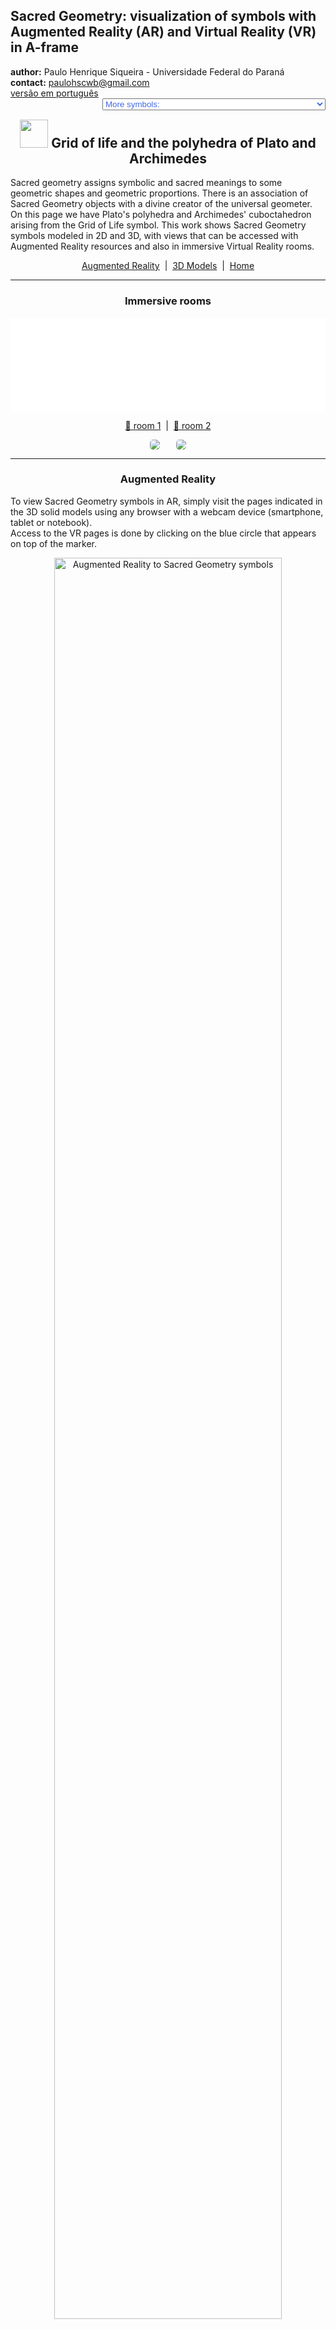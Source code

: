 <link rel="stylesheet" href="../scripts/style.css">
<meta charset="utf-8">
<link rel="icon" type="image/png" href="vr/salas/imagens/icone.png">
<h2>Sacred Geometry: visualization of symbols with Augmented Reality (AR) and Virtual Reality (VR) in A-frame</h2>
 <b>author:</b> Paulo Henrique Siqueira - Universidade Federal do Paraná
 <br><b>contact:</b> <a href="#">paulohscwb@gmail.com</a>
 <br><a href="https://paulohscwb.github.io/SacredGeometry/grid/pt-br/">versão em português</a>
 <form style="margin: 0 auto; float:right; text-align:right; width:100%; margin-bottom:15px;">
	<select id="url" onchange="urlHandler(this.value)" style="color:royalblue;">
		<option disabled selected value>More symbols:</option>
		<option value="../symbols/">Sacred Geometry symbols</option>
		<option value="../flower/">Flower of life and the polyhedra of Plato and Archimedes</option>
		<option value="../fruit/">Fruit of life and the polyhedra of Plato and Archimedes</option>
		<option disabled value="../grid/">Grid of life and the polyhedra of Plato and Archimedes</option>
		<option value="../metatron/">Metatron and the polyhedra of Plato and Archimedes</option>
		<option value="../merkaba/">Merkaba star</option>
	</select>
</form>
<script>
function urlHandler(value) {                               
    window.location.assign(`${value}`);
}
</script>

<p id="p1"></p>
  <h2 align="center"><img src="vr/salas/imagens/icone.png" style="margin-bottom:-10px" width="45"> Grid of life and the polyhedra of Plato and Archimedes</h2>
Sacred geometry assigns symbolic and sacred meanings to some geometric shapes and geometric proportions. There is an association of Sacred Geometry objects with a divine creator of the universal geometer. On this page we have Plato's polyhedra and Archimedes' cuboctahedron arising from the Grid of Life symbol.
This work shows Sacred Geometry symbols modeled in 2D and 3D, with views that can be accessed with Augmented Reality resources and also in immersive Virtual Reality rooms.

<p align="center"><a href="#ra">Augmented Reality</a><span>&nbsp;&nbsp;|&nbsp;&nbsp;</span><a href="#m3d">3D Models</a><span>&nbsp;&nbsp;|&nbsp;&nbsp;</span><a href="../">Home</a></p>
  <hr>
 <h3 align="center">Immersive rooms</h3>
  <div class="embed-container"><iframe width="100%" src="sala1.htm" title="Sala Imersiva dos símbolos da Geometria Sagrada" frameborder="0" loading="lazy"></iframe></div>
  <p align="center"><a href="sala1.htm" target="_blank">&#x1f517; room 1</a><span>&nbsp;&nbsp;|&nbsp;&nbsp;</span><a href="sala2.htm" target="_blank">&#x1f517; room 2</a></p>
  <p align="center"><img src="vr/salas/videos/geomSagrada5.gif" style="max-width: 47%; border-radius:5px; margin-right:5%" loading="lazy"/><img src="vr/salas/videos/geomSagrada6.gif" style="max-width: 47%; border-radius:5px" loading="lazy"/></p>
  <hr>
  <h3 id="ra" align="center">Augmented Reality</h3>
  To view Sacred Geometry symbols in AR, simply visit the pages indicated in the 3D solid models using any browser with a webcam device (smartphone, tablet or notebook).
<br>Access to the VR pages is done by clicking on the blue circle that appears on top of the marker.
<p align="center"><img style="border-radius:7px;" alt="Augmented Reality to Sacred Geometry symbols" src="ar/example.png" width="85%"></p>
<hr>
<h3 id="m3d" align="center">3D models</h3>
<iframe width="560" height="315" style="max-width:100%" src="https://www.youtube.com/embed/videoseries?list=PLy0I_lGW8HxVJx0ZNW6Uxk3XaE3vNuT9q" title="YouTube video player" frameborder="0" allow="accelerometer; autoplay; clipboard-write; encrypted-media; gyroscope; picture-in-picture; web-share" allowfullscreen></iframe>
<h4>1. Grid of life - tetrahedron</h4>
<a href="vr/GridOfLife2d_tetrahedron.htm" target="_blank" title="3D model" class="fotoA"><img src="ar/46A.png" class="foto" alt="Grid of life - tetrahedron"></a><img src="ar/46.png" class="qr">
 <br><br><br>Plato conceived the world as being composed of four basic elements: Earth, Fire, Air and Water. Furthermore, Plato established a mystical association between these elements and the Platonic solids. Thus, the tetrahedron is associated with Fire and corresponds to the first circumference of the Seed of Life symbol. The vertices of the regular tetrahedron appear on some intersections of the Grid of Life symbol lines.
 <br><br>
  <a href="ra.html" class="raAR" title="Augmented reality" target="_blank"></a>
 <hr>
<h4>2. Grid of life - cube</h4>
<a href="vr/GridOfLife2d_cube.htm" target="_blank" title="3D model" class="fotoA"><img src="ar/47A.png" class="foto" alt="Grid of life - cube"></a><img src="ar/47.png" class="qr">
 <br><br><br>According to Plato's mystical correspondence, the cube is associated with the Earth and corresponds to the second circumference of the Seed of Life symbol. The vertices of the cube appear on some intersections of the Grid of Life symbol lines.
 <br><br>
 <a href="ra.html" class="raAR" title="Augmented reality" target="_blank"></a>
<hr>
<h4>3. Grid of life - octahedron</h4>
<a href="vr/GridOfLife2d_octahedron.htm" target="_blank" title="3D model" class="fotoA"><img src="ar/48A.png" class="foto" alt="Grid of life - octahedron"></a><img src="ar/48.png" class="qr">
 <br><br><br>According to Plato's mystical correspondence, the octahedron is associated with Air and corresponds to the third circumference of the Seed of Life symbol. The vertices of the regular octahedron appear on some intersections of the Grid of Life symbol lines.
 <br><br>
 <a href="ra.html" class="raAR" title="Augmented reality" target="_blank"></a>
 <hr>
<h4>4. Grid of life - icosahedron</h4>
<a href="vr/GridOfLife2d_icosahedron.htm" target="_blank" title="3D model" class="fotoA"><img src="ar/49A.png" class="foto" alt="Grid of life - icosahedron"></a><img src="ar/49.png" class="qr">
 <br><br><br>According to Plato's mystical correspondence, the icosahedron is associated with Water and corresponds to the fourth circumference of the Seed of Life symbol. The vertices of the regular icosahedron appear overlapping or correspondingly associated with some intersections of the Grid of Life symbol lines.
 <br><br>
 <a href="ra.html" class="raAR" title="Augmented reality" target="_blank"></a>
<hr>
<h4>5. Grid of life - dodecahedron</h4>
<a href="vr/GridOfLife2d_dodecahedron.htm" target="_blank" title="3D model" class="fotoA"><img src="ar/50A.png" class="foto" alt="Grid of life - dodecahedron"></a><img src="ar/50.png" class="qr">
 <br><br><br>According to Plato's mystical correspondence, the dodecahedron is associated with the Universe and corresponds to the fifth circumference of the Seed of Life symbol. The vertices of the regular dodecahedron appear overlapping or correspondingly associated with some intersections of the Grid of Life symbol lines.
 <br><br>
  <a href="ra.html" class="raAR" title="Augmented reality" target="_blank"></a>
 <hr>
<h4>6. Grid of life - star tetrahedron</h4>
<a href="vr/GridOfLife2d_tetrahedronStar.htm" target="_blank" title="3D model" class="fotoA"><img src="ar/51A.png" class="foto" alt="Grid of life - star tetrahedron"></a><img src="ar/51.png" class="qr">
 <br><br><br>The Merkabah or Star tetrahedron or Star of Davi is the geometric figure that represents male and female energy  Heaven and Earth. The Star tetrahedron corresponds to the sixth circumference of the Seed of Life symbol and the vertices of this solid appear overlapping with some intersections of the Grid of Life symbol lines.
 <br><br>
 <a href="ra.html" class="raAR" title="Augmented reality" target="_blank"></a>
 <hr>
<h4>7. Grid of life - cuboctahedron</h4>
<a href="vr/GridOfLife2d_cuboctahedron.htm" target="_blank" title="3D model" class="fotoA"><img src="ar/52A.png" class="foto" alt="Grid of life - cuboctahedron"></a><img src="ar/52.png" class="qr">
 <br><br><br>The Archimedes cuboctahedron represents the Energy Vector of Equilibrium. The cuboctahedron corresponds to the seventh circumference of the Seed of Life symbol and the vertices of this solid appear overlapping or in correspondence with some intersections of the Grid of Life symbol lines.
 <br><br>
  <a href="ra.html" class="raAR" title="Augmented reality" target="_blank"></a>
 <hr>
<h4>8. Grid of Life 3D - cuboctahedron v1</h4>
<a href="vr/GridOfLife3d_v2_cuboctahedron.htm" target="_blank" title="3D model" class="fotoA"><img src="ar/60A.png" class="foto" alt="Grid of Life 3D"></a><img src="ar/60.png" class="qr">
 <br><br><br>In this representation we have the 3D model of the Grid of Life symbol built with 3 rotations around one of the symbols. Joining the intersections of the external lines, we obtain an Archimedean cuboctahedron.
 <br><br>
 <a href="ra.html" class="raAR" title="Augmented reality" target="_blank"></a>
 <hr>
 <h4>9. Grid of life 3D - tetrahedron</h4>
<a href="vr/GridOfLife3d_tetrahedron.htm" target="_blank" title="3D model" class="fotoA"><img src="ar/53A.png" class="foto" alt="Grid of life - tetrahedron"></a><img src="ar/53.png" class="qr">
 <br><br><br>The vertices of the regular tetrahedron appear at some intersections of the Grid of Life symbol lines. In the 3D representation, the tetrahedron is inscribed with the Grid of Life symbol.
 <br><br>
  <a href="ra1.html" class="raAR" title="Augmented reality" target="_blank"></a>
 <hr>
<h4>10. Grid of life 3D - cube</h4>
<a href="vr/GridOfLife3d_cube.htm" target="_blank" title="3D model" class="fotoA"><img src="ar/54A.png" class="foto" alt="Grid of life - cube"></a><img src="ar/54.png" class="qr">
 <br><br><br>The vertices of the cube appear at some intersections of the Grid of Life symbol lines. In the 3D representation, the cube is inscribed with the Grid of Life symbol.
 <br><br>
 <a href="ra1.html" class="raAR" title="Augmented reality" target="_blank"></a>
 <p class="topop"><a href="#p1" class="topo">back to top</a></p>
 <hr>
 <h4>11. Grid of life 3D- octahedron</h4>
<a href="vr/GridOfLife3d_octahedron.htm" target="_blank" title="3D model" class="fotoA"><img src="ar/55A.png" class="foto" alt="Grid of life - octahedron"></a><img src="ar/55.png" class="qr">
 <br><br><br>The vertices of the regular octahedron appear at some intersections of the Grid of Life symbol lines. In the 3D representation, the octahedron is inscribed with the Grid of Life symbol.
 <br><br>
 <a href="ra1.html" class="raAR" title="Augmented reality" target="_blank"></a>
 <hr>
<h4>12. Grid of life 3D - icosahedron</h4>
<a href="vr/GridOfLife3d_icosahedron.htm" target="_blank" title="3D model" class="fotoA"><img src="ar/56A.png" class="foto" alt="Grid of life - icosahedron"></a><img src="ar/56.png" class="qr">
 <br><br><br>The vertices of the regular icosahedron appear overlapping or correspondingly associated with some intersections of the Grid of Life symbol lines. In the 3D representation, the icosahedron is inscribed with the Grid of Life symbol.
 <br><br>
 <a href="ra1.html" class="raAR" title="Augmented reality" target="_blank"></a>
<hr>
<h4>13. Grid of life 3D - dodecahedron</h4>
<a href="vr/GridOfLife3d_dodecahedron.htm" target="_blank" title="3D model" class="fotoA"><img src="ar/57A.png" class="foto" alt="Grid of life - dodecahedron"></a><img src="ar/57.png" class="qr">
 <br><br><br>The vertices of the regular dodecahedron appear overlapping or correspondingly associated with some intersections of the Grid of Life symbol lines. In the 3D representation, the dodecahedron is circumscribed with the Grid of Life symbol.
 <br><br>
  <a href="ra1.html" class="raAR" title="Augmented reality" target="_blank"></a>
 <hr>
<h4>14. Grid of life 3D - star tetrahedron</h4>
<a href="vr/GridOfLife3d_tetrahedronStar.htm" target="_blank" title="3D model" class="fotoA"><img src="ar/58A.png" class="foto" alt="Grid of life - star tetrahedron"></a><img src="ar/58.png" class="qr">
 <br><br><br>The vertices of star tetrahedron appear overlapping with some intersections of the Grid of Life symbol lines. In the 3D representation, the star tetrahedron is inscribed with the Grid of Life symbol.
 <br><br>
 <a href="ra1.html" class="raAR" title="Augmented reality" target="_blank"></a>
 <hr>
<h4>15. Grid of life 3D - cuboctahedron</h4>
<a href="vr/GridOfLife3d_cuboctahedron.htm" target="_blank" title="3D model" class="fotoA"><img src="ar/59A.png" class="foto" alt="Grid of life - cuboctahedron"></a><img src="ar/59.png" class="qr">
 <br><br><br>The vertices of Archimedes cuboctahedron appear overlapping with some intersections of the Grid of Life symbol lines. In the 3D representation, the cuboctahedron is inscribed with the Grid of Life symbol.
 <br><br>
  <a href="ra1.html" class="raAR" title="Augmented reality" target="_blank"></a>
 <p class="topop"><a href="#p1" class="topo">back to top</a></p>
<hr>

<br><a rel="license" href="http://creativecommons.org/licenses/by-nc-nd/4.0/"><img alt="Licença Creative Commons" style="border-width:0" src="https://i.creativecommons.org/l/by-nc-nd/4.0/88x31.png" loading="lazy"/></a><br /><span xmlns:dct="http://purl.org/dc/terms/" property="dct:title">Grid of life and the polyhedra of Plato and Archimedes - Visualization of symbols with Augmented Reality and Virtual Reality</span> by <a xmlns:cc="http://creativecommons.org/ns#" href="https://paulohscwb.github.io/SacredGeometry/grid/" property="cc:attributionName" rel="cc:attributionURL">Paulo Henrique Siqueira</a> is licensed with a license <a rel="license" href="http://creativecommons.org/licenses/by-nc-nd/4.0/">Creative Commons Attribution-NonCommercial-NoDerivatives 4.0 International</a>.

<h4>How to cite this work:</h4> 
<p>Siqueira, P.H., "Grid of life and the polyhedra of Plato and Archimedes: Visualization of symbols with Augmented Reality and Virtual Reality". Available in: <https://paulohscwb.github.io/SacredGeometry/grid/>, August 2024.</p>
<!--<a target="_blank" href="https://doi.org/10.5281/zenodo.8272770"><img src="https://zenodo.org/badge/DOI/10.5281/zenodo.8272770.svg" alt="DOI"></a>-->
<br><br><b>References:</b>
<br>Pardesco. "Sacred Geometry Art, Symbols & Meanings". <a href="https://pardesco.com/blogs/news/sacred-geometry-art-symbols-meanings" target="_blank">https://pardesco.com/blogs/news/sacred-geometry-art-symbols-meanings</a>
<br>Weisstein, Eric W. "Platonic Solid" From MathWorld-A Wolfram Web Resource. <a href="http://mathworld.wolfram.com/PlatonicSolid.html" target="_blank">http://mathworld.wolfram.com/PlatonicSolid.html</a>
<br>Wikipedia <a href="https://en.wikipedia.org/wiki/en.wikipedia.org/wiki/Platonic_solid" target="_blank">https://en.wikipedia.org/wiki/Platonic_solid</a>
<br>Solar System Scope. "Solar Textures: Stars and Milky Way". <a href="http://dmccooey.com/polyhedra/" target="_blank">https://www.solarsystemscope.com/textures/</a>
